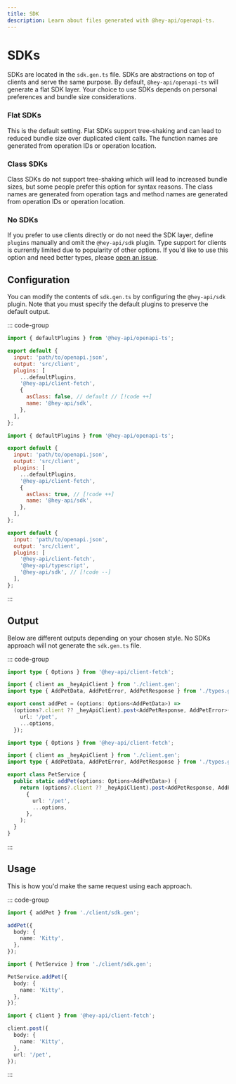 ```yaml
---
title: SDK
description: Learn about files generated with @hey-api/openapi-ts.
---
```


# SDKs

SDKs are located in the `sdk.gen.ts` file. SDKs are abstractions on top of clients and serve the same purpose. By default, `@hey-api/openapi-ts` will generate a flat SDK layer. Your choice to use SDKs depends on personal preferences and bundle size considerations.

### Flat SDKs

This is the default setting. Flat SDKs support tree-shaking and can lead to reduced bundle size over duplicated client calls. The function names are generated from operation IDs or operation location.

### Class SDKs

Class SDKs do not support tree-shaking which will lead to increased bundle sizes, but some people prefer this option for syntax reasons. The class names are generated from operation tags and method names are generated from operation IDs or operation location.

### No SDKs

If you prefer to use clients directly or do not need the SDK layer, define `plugins` manually and omit the `@hey-api/sdk` plugin. Type support for clients is currently limited due to popularity of other options. If you'd like to use this option and need better types, please [open an issue](https://github.com/hey-api/openapi-ts/issues).

## Configuration

You can modify the contents of `sdk.gen.ts` by configuring the `@hey-api/sdk` plugin. Note that you must specify the default plugins to preserve the default output.

::: code-group

```js [flat]
import { defaultPlugins } from '@hey-api/openapi-ts';

export default {
  input: 'path/to/openapi.json',
  output: 'src/client',
  plugins: [
    ...defaultPlugins,
    '@hey-api/client-fetch',
    {
      asClass: false, // default // [!code ++]
      name: '@hey-api/sdk',
    },
  ],
};
```

```js [class]
import { defaultPlugins } from '@hey-api/openapi-ts';

export default {
  input: 'path/to/openapi.json',
  output: 'src/client',
  plugins: [
    ...defaultPlugins,
    '@hey-api/client-fetch',
    {
      asClass: true, // [!code ++]
      name: '@hey-api/sdk',
    },
  ],
};
```

```js [none]
export default {
  input: 'path/to/openapi.json',
  output: 'src/client',
  plugins: [
    '@hey-api/client-fetch',
    '@hey-api/typescript',
    '@hey-api/sdk', // [!code --]
  ],
};
```

:::

## Output

Below are different outputs depending on your chosen style. No SDKs approach will not generate the `sdk.gen.ts` file.

::: code-group

```ts [flat]
import type { Options } from '@hey-api/client-fetch';

import { client as _heyApiClient } from './client.gen';
import type { AddPetData, AddPetError, AddPetResponse } from './types.gen';

export const addPet = (options: Options<AddPetData>) =>
  (options?.client ?? _heyApiClient).post<AddPetResponse, AddPetError>({
    url: '/pet',
    ...options,
  });
```

```ts [class]
import type { Options } from '@hey-api/client-fetch';

import { client as _heyApiClient } from './client.gen';
import type { AddPetData, AddPetError, AddPetResponse } from './types.gen';

export class PetService {
  public static addPet(options: Options<AddPetData>) {
    return (options?.client ?? _heyApiClient).post<AddPetResponse, AddPetError>(
      {
        url: '/pet',
        ...options,
      },
    );
  }
}
```

:::

## Usage

This is how you'd make the same request using each approach.

::: code-group

```ts [flat]
import { addPet } from './client/sdk.gen';

addPet({
  body: {
    name: 'Kitty',
  },
});
```

```ts [class]
import { PetService } from './client/sdk.gen';

PetService.addPet({
  body: {
    name: 'Kitty',
  },
});
```

```ts [none]
import { client } from '@hey-api/client-fetch';

client.post({
  body: {
    name: 'Kitty',
  },
  url: '/pet',
});
```

:::

<!--@include: ../../examples.md-->
<!--@include: ../../sponsors.md-->

